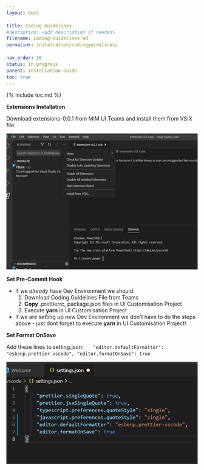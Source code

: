 ```yaml
---
layout: docs

title: Coding Guidelines
#desription: <add description if needed>
filename: Coding-Guidelines.md
permalink: installation/codingguidelines/

nav_order: 10
status: in progress
parent: Installation Guide
toc: true
---
```


{% include toc.md %}

**Extensions Installation**

Download extensions-0.0.1 from MIM UI Teams and install them from VSIX file:

 ![Unbenannt.JPG](/img/Unbenannt-d9389013-cb2e-4436-bcab-67763d656d72.JPG)



**Set Pre-Commit Hook**

- If we _already_ have Dev Environment we should:
    1. Download Coding Guidelines File from Teams
    2. **Copy** .prettierrc, package.json files in UI Customisation Project
    3. Execute **yarn** in UI Customisation Project
- If we are setting up _new_ Dev Environment we don't have to do the steps above - just dont forget to execute **yarn** in UI Customisation Project!


**Set Format OnSave**

Add these lines to setting.json:
`   "editor.defaultFormatter": "esbenp.prettier-vscode",
    "editor.formatOnSave": true`

![image.png](/img/image-50edc667-50e5-40ef-abc3-8c3f22f2b4d2.png)
